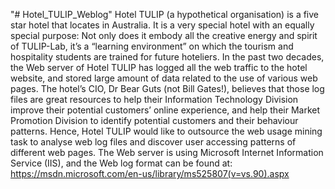 "# Hotel_TULIP_Weblog" 
Hotel TULIP (a hypothetical organisation) is a five star hotel that locates in Australia. It is a
very special hotel with an equally special purpose: Not only does it embody all the creative energy
and spirit of TULIP-Lab, it’s a “learning environment” on which the tourism and hospitality
students are trained for future hoteliers.
In the past two decades, the Web server of Hotel TULIP has logged all the web traffic to
the hotel website, and stored large amount of data related to the use of various web pages. The
hotel’s CIO, Dr Bear Guts (not Bill Gates!), believes that those log files are great resources to
help their Information Technology Division improve their potential customers’ online experience,
and help their Market Promotion Division to identify potential customers and their behaviour
patterns. Hence, Hotel TULIP would like to outsource the web usage mining task to analyse web log files
and discover user accessing patterns of different web pages.
The Web server is using Microsoft Internet Information Service (IIS), and the Web log format
can be found at: https://msdn.microsoft.com/en-us/library/ms525807(v=vs.90).aspx
